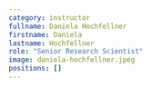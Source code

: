 ```yaml
---
category: instructor
fullname: Daniela Hochfellner
firstname: Daniela
lastname: Hochfellner
role: "Senior Research Scientist"
image: daniela-hochfellner.jpeg
positions: []
---
```

